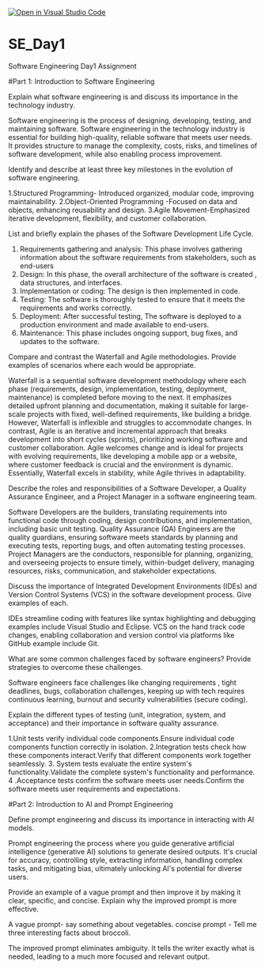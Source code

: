 [![Open in Visual Studio Code](https://classroom.github.com/assets/open-in-vscode-2e0aaae1b6195c2367325f4f02e2d04e9abb55f0b24a779b69b11b9e10269abc.svg)](https://classroom.github.com/online_ide?assignment_repo_id=18304944&assignment_repo_type=AssignmentRepo)
# SE_Day1
Software Engineering Day1 Assignment

#Part 1: Introduction to Software Engineering

Explain what software engineering is and discuss its importance in the technology industry.

Software engineering is the process of designing, developing, testing, and maintaining software.
Software engineering in the technology industry is essential for building high-quality, reliable software that meets user needs. It provides structure to manage the complexity, costs, risks, and timelines of software development, while also enabling process improvement.

Identify and describe at least three key milestones in the evolution of software engineering.

1.Structured Programming- Introduced organized, modular code, improving maintainability.
2.Object-Oriented Programming -Focused on data and objects, enhancing reusability and design.
3.Agile Movement-Emphasized iterative development, flexibility, and customer collaboration.

List and briefly explain the phases of the Software Development Life Cycle.

1. Requirements gathering and analysis: This phase involves gathering information about the software requirements from stakeholders, such as end-users
2. Design: In this phase,  the overall architecture of the software is created , data structures, and interfaces.
3. Implementation or coding: The design is then implemented in code.
4. Testing: The software is thoroughly tested to ensure that it meets the requirements and works correctly.
5. Deployment: After successful testing, The software is deployed to a production environment and made available to end-users.
6. Maintenance: This phase includes ongoing support, bug fixes, and updates to the software.

Compare and contrast the Waterfall and Agile methodologies. Provide examples of scenarios where each would be appropriate.

Waterfall is a sequential software development methodology where each phase (requirements, design, implementation, testing, deployment, maintenance) is completed before moving to the next.  It emphasizes detailed upfront planning and documentation, making it suitable for large-scale projects with fixed, well-defined requirements, like building a bridge.  However, Waterfall is inflexible and struggles to accommodate changes.  In contrast, Agile is an iterative and incremental approach that breaks development into short cycles (sprints), prioritizing working software and customer collaboration.  Agile welcomes change and is ideal for projects with evolving requirements, like developing a mobile app or a website, where customer feedback is crucial and the environment is dynamic.  Essentially, Waterfall excels in stability, while Agile thrives in adaptability.

Describe the roles and responsibilities of a Software Developer, a Quality Assurance Engineer, and a Project Manager in a software engineering team.

Software Developers are the builders, translating requirements into functional code through coding, design contributions, and implementation, including basic unit testing. Quality Assurance (QA) Engineers are the quality guardians, ensuring software meets standards by planning and executing tests, reporting bugs, and often automating testing processes. Project Managers are the conductors, responsible for planning, organizing, and overseeing projects to ensure timely, within-budget delivery, managing resources, risks, communication, and stakeholder expectations.  

Discuss the importance of Integrated Development Environments (IDEs) and Version Control Systems (VCS) in the software development process. Give examples of each.

IDEs streamline coding with features like syntax highlighting and debugging examples include Visual Studio and Eclipse. VCS on the hand track code changes, enabling collaboration and version control via platforms like GitHub example include Git.  

What are some common challenges faced by software engineers? Provide strategies to overcome these challenges.

Software engineers face challenges like changing requirements , tight deadlines,  bugs,  collaboration challenges, keeping up with tech requires continuous learning, burnout and security vulnerabilities (secure coding). 

Explain the different types of testing (unit, integration, system, and acceptance) and their importance in software quality assurance.

1.Unit tests verify individual code components.Ensure individual code components function correctly in isolation.
2.Integration tests check how these components interact.Verify that different components work together seamlessly.
3. System tests evaluate the entire system's functionality.Validate the complete system's functionality and performance.
4 .Acceptance tests confirm the software meets user needs.Confirm the software meets user requirements and expectations.

#Part 2: Introduction to AI and Prompt Engineering


Define prompt engineering and discuss its importance in interacting with AI models.

Prompt engineering the process where you guide generative artificial intelligence (generative AI) solutions to generate desired outputs. It's crucial for accuracy, controlling style, extracting information, handling complex tasks, and mitigating bias, ultimately unlocking AI's potential for diverse users.

Provide an example of a vague prompt and then improve it by making it clear, specific, and concise. Explain why the improved prompt is more effective.

A vague prompt- say something about vegetables.
concise prompt - Tell me three interesting facts about broccoli.

The improved prompt eliminates ambiguity. It tells the writer exactly what is needed, leading to a much more focused and relevant output. 
